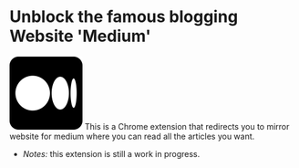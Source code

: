 # Unblock the famous blogging Website 'Medium'
<img src="./icon128.png" alt="logo">
This is a Chrome extension that redirects you to mirror website for medium where you can read all the articles you want.

- *Notes:* this extension is still a work in progress.
